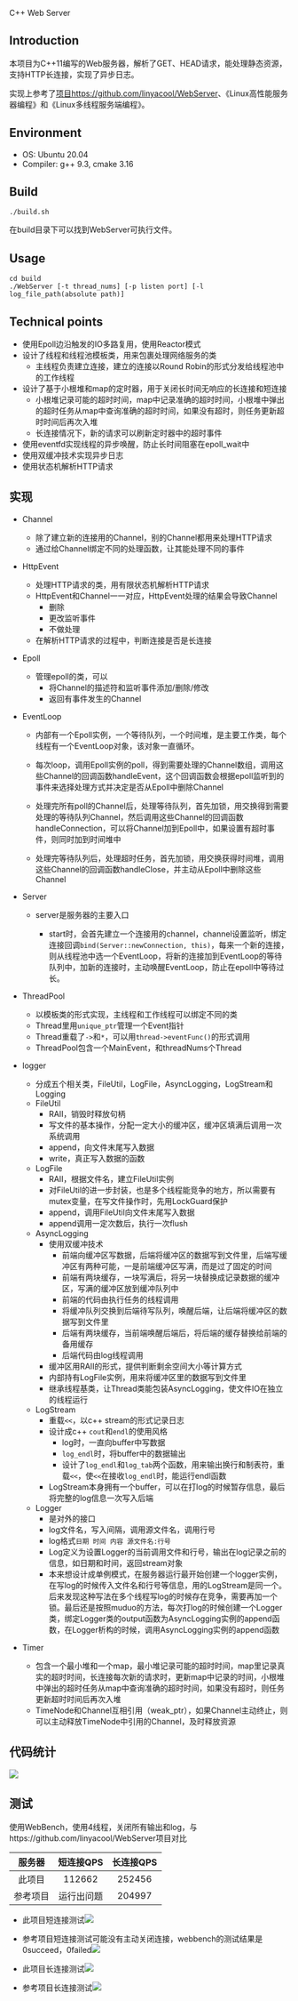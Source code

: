 C++ Web Server

## Introduction

本项目为C++11编写的Web服务器，解析了GET、HEAD请求，能处理静态资源，支持HTTP长连接，实现了异步日志。

实现上参考了[项目https://github.com/linyacool/WebServer](https://github.com/linyacool/WebServer)、《Linux高性能服务器编程》和《Linux多线程服务端编程》。

## Environment

- OS: Ubuntu 20.04
- Compiler: g++ 9.3, cmake 3.16

## Build

`./build.sh`

在build目录下可以找到WebServer可执行文件。

## Usage

```
cd build
./WebServer [-t thread_nums] [-p listen port] [-l log_file_path(absolute path)]
```

## Technical points

- 使用Epoll边沿触发的IO多路复用，使用Reactor模式
- 设计了线程和线程池模板类，用来包裹处理网络服务的类
  - 主线程负责建立连接，建立的连接以Round Robin的形式分发给线程池中的工作线程
- 设计了基于小根堆和map的定时器，用于关闭长时间无响应的长连接和短连接
  - 小根堆记录可能的超时时间，map中记录准确的超时时间，小根堆中弹出的超时任务从map中查询准确的超时时间，如果没有超时，则任务更新超时时间后再次入堆
  - 长连接情况下，新的请求可以刷新定时器中的超时事件
- 使用eventfd实现线程的异步唤醒，防止长时间阻塞在epoll_wait中
- 使用双缓冲技术实现异步日志
- 使用状态机解析HTTP请求

## 实现

- Channel

  - 除了建立新的连接用的Channel，别的Channel都用来处理HTTP请求
  - 通过给Channel绑定不同的处理函数，让其能处理不同的事件

- HttpEvent

  - 处理HTTP请求的类，用有限状态机解析HTTP请求
  - HttpEvent和Channel一一对应，HttpEvent处理的结果会导致Channel
    - 删除
    - 更改监听事件
    - 不做处理
  - 在解析HTTP请求的过程中，判断连接是否是长连接

- Epoll

  - 管理epoll的类，可以
    - 将Channel的描述符和监听事件添加/删除/修改
    - 返回有事件发生的Channel

- EventLoop

  - 内部有一个Epoll实例，一个等待队列，一个时间堆，是主要工作类，每个线程有一个EventLoop对象，该对象一直循环。
  - 每次loop，调用Epoll实例的poll，得到需要处理的Channel数组，调用这些Channel的回调函数handleEvent，这个回调函数会根据epoll监听到的事件来选择处理方式并决定是否从Epoll中删除Channel
  - 处理完所有poll的Channel后，处理等待队列，首先加锁，用交换得到需要处理的等待队列Channel，然后调用这些Channel的回调函数handleConnection，可以将Channel加到Epoll中，如果设置有超时事件，则同时加到时间堆中

  - 处理完等待队列后，处理超时任务，首先加锁，用交换获得时间堆，调用这些Channel的回调函数handleClose，并主动从Epoll中删除这些Channel

- Server

  - server是服务器的主要入口

    - start时，会首先建立一个连接用的channel，channel设置监听，绑定连接回调`bind(Server::newConnection, this)`，每来一个新的连接，则从线程池中选一个EventLoop，将新的连接加到EventLoop的等待队列中，加新的连接时，主动唤醒EventLoop，防止在epoll中等待过长。

- ThreadPool
  - 以模板类的形式实现，主线程和工作线程可以绑定不同的类
  - Thread里用`unique_ptr`管理一个Event指针
  - Thread重载了`->`和`*`，可以用`thread->eventFunc()`的形式调用
  - ThreadPool包含一个MainEvent，和threadNums个Thread



- logger
  - 分成五个相关类，FileUtil，LogFile，AsyncLogging，LogStream和Logging
  - FileUtil
    - RAII，销毁时释放句柄
    - 写文件的基本操作，分配一定大小的缓冲区，缓冲区填满后调用一次系统调用
    - append，向文件末尾写入数据
    - write，真正写入数据的函数
  - LogFile
    - RAII，根据文件名，建立FileUtil实例
    - 对FileUtil的进一步封装，也是多个线程能竞争的地方，所以需要有mutex变量，在写文件操作时，先用LockGuard保护
    - append，调用FileUtil向文件末尾写入数据
    - append调用一定次数后，执行一次flush
  - AsyncLogging
    - 使用双缓冲技术
      - 前端向缓冲区写数据，后端将缓冲区的数据写到文件里，后端写缓冲区有两种可能，一是前端缓冲区写满，而是过了固定的时间
      - 前端有两块缓存，一块写满后，将另一块替换成记录数据的缓冲区，写满的缓冲区放到缓冲队列中
      - 前端的代码由执行任务的线程调用
      - 将缓冲队列交换到后端待写队列，唤醒后端，让后端将缓冲区的数据写到文件里
      - 后端有两块缓存，当前端唤醒后端后，将后端的缓存替换给前端的备用缓存
      - 后端代码由log线程调用
    - 缓冲区用RAII的形式，提供判断剩余空间大小等计算方式
    - 内部持有LogFile实例，用来将缓冲区里的数据写到文件里
    - 继承线程基类，让Thread类能包装AsyncLogging，使文件IO在独立的线程运行
  - LogStream
    - 重载`<<`，以c++ stream的形式记录日志
    - 设计成c++ `cout`和`endl`的使用风格
      - log时，一直向buffer中写数据
      - `log_endl`时，将buffer中的数据输出
      - 设计了`log_endl`和`log_tab`两个函数，用来输出换行和制表符，重载`<<`，使`<<`在接收`log_endl`时，能运行endl函数
    - LogStream本身拥有一个buffer，可以在打log的时候暂存信息，最后将完整的log信息一次写入后端
  - Logger
    - 是对外的接口
    - log文件名，写入间隔，调用源文件名，调用行号
    - log格式`日期 时间 内容 源文件名:行号`
    - Log定义为设置Logger的当前调用文件和行号，输出在log记录之前的信息，如日期和时间，返回stream对象
    - 本来想设计成单例模式，在服务器运行最开始创建一个logger实例，在写log的时候传入文件名和行号等信息，用的LogStream是同一个。后来发现这种写法在多个线程写log的时候存在竞争，需要再加一个锁。最后还是按照muduo的方法，每次打log的时候创建一个Logger类，绑定Logger类的output函数为AsyncLogging实例的append函数，在Logger析构的时候，调用AsyncLogging实例的append函数
- Timer

  - 包含一个最小堆和一个map，最小堆记录可能的超时时间，map里记录真实的超时时间，长连接每次新的请求时，更新map中记录的时间，小根堆中弹出的超时任务从map中查询准确的超时时间，如果没有超时，则任务更新超时时间后再次入堆
  - TimeNode和Channel互相引用（weak_ptr），如果Channel主动终止，则可以主动释放TimeNode中引用的Channel，及时释放资源


## 代码统计

![](./README.assets/cloc.png)

## 测试

使用WebBench，使用4线程，关闭所有输出和log，与https://github.com/linyacool/WebServer项目对比

|  服务器  | 短连接QPS  | 长连接QPS |
| :------: | :--------: | :-------: |
|  此项目  |   112662   |  252456   |
| 参考项目 | 运行出问题 |  204997   |

- 此项目短连接测试![](./README.assets/self-short.png)

- 参考项目短连接测试可能没有主动关闭连接，webbench的测试结果是0succeed，0failed![](./README.assets/ref-short.png)
- 此项目长连接测试![](./README.assets/self-long.png)

- 参考项目长连接测试![](./README.assets/ref-long.png)